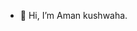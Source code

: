 - 👋 Hi, I’m Aman kushwaha.


<!---
amankushwaha25/amankushwaha25 is a ✨ special ✨ repository because its `README.md` (this file) appears on your GitHub profile.
You can click the Preview link to take a look at your changes.
--->
